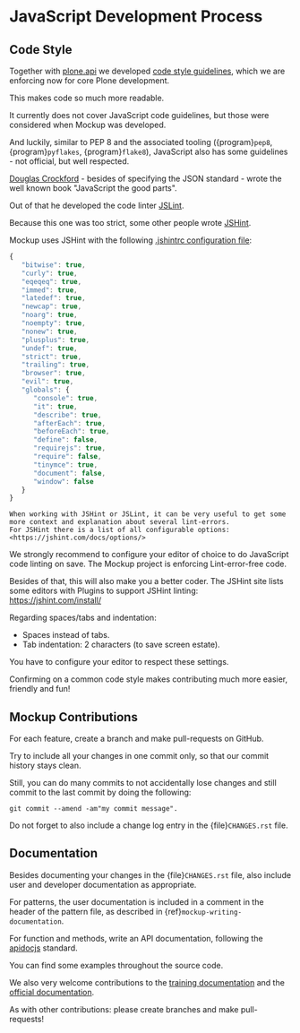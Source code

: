 # JavaScript Development Process

## Code Style

Together with [plone.api](https://github.com/plone/plone.api) we developed [code style guidelines](https://github.com/plone/plone.api/blob/master/docs/contribute/conventions.rst), which we are enforcing now for core Plone development.

This makes code so much more readable.

It currently does not cover JavaScript code guidelines, but those were considered when Mockup was developed.

And luckily, similar to PEP 8 and the associated tooling ({program}`pep8`, {program}`pyflakes`, {program}`flake8`), JavaScript also has some guidelines - not official, but well respected.

[Douglas Crockford](http://crockford.com/javascript/) - besides of specifying the JSON standard - wrote the well known book "JavaScript the good parts".

Out of that he developed the code linter [JSLint](http://www.jslint.com/).

Because this one was too strict, some other people wrote [JSHint](https://jshint.com/).

Mockup uses JSHint with the following [.jshintrc configuration file](https://github.com/plone/mockup/blob/master/mockup/.jshintrc):

```javascript
{
   "bitwise": true,
   "curly": true,
   "eqeqeq": true,
   "immed": true,
   "latedef": true,
   "newcap": true,
   "noarg": true,
   "noempty": true,
   "nonew": true,
   "plusplus": true,
   "undef": true,
   "strict": true,
   "trailing": true,
   "browser": true,
   "evil": true,
   "globals": {
      "console": true,
      "it": true,
      "describe": true,
      "afterEach": true,
      "beforeEach": true,
      "define": false,
      "requirejs": true,
      "require": false,
      "tinymce": true,
      "document": false,
      "window": false
   }
}
```

```{note}
When working with JSHint or JSLint, it can be very useful to get some more context and explanation about several lint-errors.
For JSHint there is a list of all configurable options: <https://jshint.com/docs/options/>
```

We strongly recommend to configure your editor of choice to do JavaScript code linting on save.
The Mockup project is enforcing Lint-error-free code.

Besides of that, this will also make you a better coder.
The JSHint site lists some editors with Plugins to support JSHint linting: <https://jshint.com/install/>

Regarding spaces/tabs and indentation:

- Spaces instead of tabs.
- Tab indentation: 2 characters (to save screen estate).

You have to configure your editor to respect these settings.

Confirming on a common code style makes contributing much more easier, friendly and fun!

## Mockup Contributions

For each feature, create a branch and make pull-requests on GitHub.

Try to include all your changes in one commit only, so that our commit history stays clean.

Still, you can do many commits to not accidentally lose changes and still commit to the last commit by doing the following:

```shell
git commit --amend -am"my commit message".
```

Do not forget to also include a change log entry in the {file}`CHANGES.rst` file.

## Documentation

Besides documenting your changes in the {file}`CHANGES.rst` file, also include user and developer documentation as appropriate.

For patterns, the user documentation is included in a comment in the header of the pattern file, as described in {ref}`mockup-writing-documentation`.

For function and methods, write an API documentation, following the [apidocjs](http://apidocjs.com/) standard.

You can find some examples throughout the source code.

We also very welcome contributions to the [training documentation](https://github.com/plone/training) and the [official documentation](https://github.com/plone/documentation).

As with other contributions: please create branches and make pull-requests!
